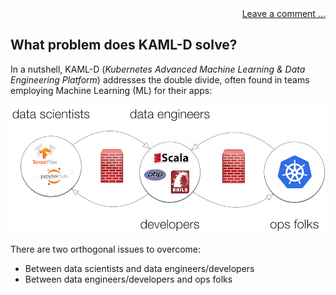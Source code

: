 <div style="text-align:right;" width="90%">
<a href="https://github.com/kaml-d/design/issues/new">Leave a comment …</a>
</div>

## What problem does KAML-D solve?

In a nutshell, KAML-D (*Kubernetes Advanced Machine Learning & Data Engineering Platform*) addresses the double divide, often found in teams employing Machine Learning (ML) for their apps:

![ML double divide](img/ml-dd.png)

There are two orthogonal issues to overcome:

- Between data scientists and data engineers/developers
- Between data engineers/developers and ops folks
